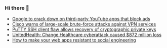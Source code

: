 ### Hi there 👋

<!--START_SECTION:feed-->
* [Google to crack down on third-party YouTube apps that block ads](https://www.bleepingcomputer.com/news/google/google-to-crack-down-on-third-party-youtube-apps-that-block-ads/)
* [Cisco warns of large-scale brute-force attacks against VPN services](https://www.bleepingcomputer.com/news/security/cisco-warns-of-large-scale-brute-force-attacks-against-vpn-services/)
* [PuTTY SSH client flaw allows recovery of cryptographic private keys](https://www.bleepingcomputer.com/news/security/putty-ssh-client-flaw-allows-recovery-of-cryptographic-private-keys/)
* [UnitedHealth: Change Healthcare cyberattack caused $872 million loss](https://www.bleepingcomputer.com/news/security/unitedhealth-change-healthcare-cyberattack-caused-872-million-loss/)
* [How to make your web apps resistant to social engineering](https://www.bleepingcomputer.com/news/security/how-to-make-your-web-apps-resistant-to-social-engineering/)
<!--END_SECTION:feed-->

<!--
**frankenk/frankenk** is a ✨ _special_ ✨ repository because its `README.md` (this file) appears on your GitHub profile.

Here are some ideas to get you started:

- 🔭 I’m currently working on ...
- 🌱 I’m currently learning ...
- 👯 I’m looking to collaborate on ...
- 🤔 I’m looking for help with ...
- 💬 Ask me about ...
- 📫 How to reach me: ...
- 😄 Pronouns: ...
- ⚡ Fun fact: ...
-->



